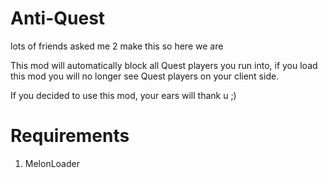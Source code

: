 # Anti-Quest
lots of friends asked me 2 make this so here we are

This mod will automatically block all Quest players you run into,
if you load this mod you will no longer see Quest players on your client side.

If you decided to use this mod, your ears will thank u ;)


# Requirements
1) MelonLoader
